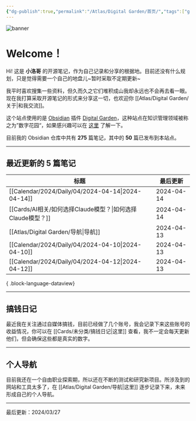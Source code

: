 ```yaml
---
{"dg-publish":true,"permalink":"/Atlas/Digital Garden/首页/","tags":["gardenEntry","gardenEntry","gardenEntry"],"noteIcon":1,"created":"2024-03-26","updated":"2024-04-10"}
---
```


![banner](http://img.xlg.life/images/202404100413287.webp)
# Welcome！
Hi! 这是 **小洛哥** 的开源笔记，作为自己记录和分享的根据地。目前还没有什么规划，只是觉得需要一个自己的地盘儿~暂时采取不定期更新~

我平时喜欢搜集一些资料，但久而久之它们堆积成山我却永远也不会再去看一眼。现在我打算采取开源笔记的形式来分享这一切，也欢迎你 [[Atlas/Digital Garden/关于\|和我交流]]。

这个站点使用的是 [Obsidian](https://obsidian.md/) 插件 [Digital Garden](https://github.com/oleeskild/obsidian-digital-garden)，这种站点在知识管理领域被称之为”数字花园“，如果感兴趣可以在 [这里](https://blog.effie.co/%E5%A6%82%E4%BD%95%E5%BB%BA%E7%AB%8B%E6%95%B0%E5%AD%97%E8%8A%B1%E5%9B%AD%EF%BC%9F/) 了解一下。

<p><span>目前我的 Obsidian 仓库中共有 <strong>275</strong> 篇笔记，其中的 <strong>50</strong> 篇已发布到本站点。</span></p>

---
## 最近更新的 5 篇笔记

| 标题                                                   | 最后更新       |
| ---------------------------------------------------- | ---------- |
| [[Calendar/2024/Daily/04/2024-04-14\|2024-04-14]] | 2024-04-14 |
| [[Cards/AI相关/如何选择Claude模型？\|如何选择Claude模型？]]       | 2024-04-14 |
| [[Atlas/Digital Garden/导航\|导航]]                   | 2024-04-13 |
| [[Calendar/2024/Daily/04/2024-04-10\|2024-04-10]] | 2024-04-13 |
| [[Calendar/2024/Daily/04/2024-04-12\|2024-04-12]] | 2024-04-13 |

{ .block-language-dataview}

---
## 搞钱日记
最近我在关注通过自媒体搞钱，目前已经做了几个账号，我会记录下来这些账号的收益情况，你可以在 [[Cards/未分类/搞钱日记\|这里]] 查看，我不一定会每天更新他们，但会确保这些都是真实的数字。

---
## 个人导航
目前我还在一个自由职业探索期，所以还在不断的测试和研究新项目。所涉及到的网站和工具太多了，在 [[Atlas/Digital Garden/导航\|这里]] 逐步记录下来，未来形成自己的个人导航。

---

最后更新：2024/03/27